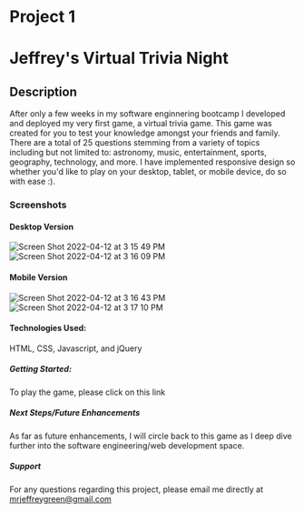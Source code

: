 # Project 1

# Jeffrey's Virtual Trivia Night

## Description 
After only a few weeks in my software enginnering bootcamp I developed and deployed my very first game, a virtual trivia game. This game was created for you to test your knowledge amongst your friends and family. There are a total of 25 questions stemming from a variety of topics including but not limited to: astronomy, music, entertainment, sports, geography, technology, and more. I have implemented responsive design so whether you'd like to play on your desktop, tablet, or mobile device, do so with ease :).

### Screenshots
#### Desktop Version
![Screen Shot 2022-04-12 at 3 15 49 PM](https://user-images.githubusercontent.com/102068506/163046978-85e46122-604a-418f-937d-833b4e5cd3c9.png)
![Screen Shot 2022-04-12 at 3 16 09 PM](https://user-images.githubusercontent.com/102068506/163047016-bfec50ba-5da6-4599-b191-9e7ddc42355d.png)
#### Mobile Version
![Screen Shot 2022-04-12 at 3 16 43 PM](https://user-images.githubusercontent.com/102068506/163047070-c8a4cde7-3824-4f18-b75e-e6548a8f74c0.png)
![Screen Shot 2022-04-12 at 3 17 10 PM](https://user-images.githubusercontent.com/102068506/163047086-364a500c-e291-4175-b3a5-802981ff4fcb.png)

#### Technologies Used:
HTML, CSS, Javascript, and jQuery

##### Getting Started:
To play the game, please click on this link

##### Next Steps/Future Enhancements
As far as future enhancements, I will circle back to this game as I deep dive further into the software engineering/web development space.

##### Support
For any questions regarding this project, please email me directly at mrjeffreygreen@gmail.com
